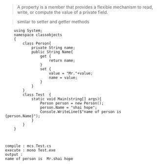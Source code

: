 > A property is a member that provides a flexible mechanism to read, write, or compute the value of a private field. 

> similar to setter and getter methods


        using System;  
        namespace classobjects  
        {         
            class Person{
                private String name;
                public String Name{
                    get {
                        return name;
                    }
                    set {
                        value = "Mr."+value; 
                        name = value;
                    }
                }
            }
            class Test  {                                                           
                static void Main(string[] args){        
                    Person person = new Person();
                    person.Name = "shai hope";
                    Console.WriteLine($"name of person is  {person.Name}");
                }     
            }  
        }    
    
    
    
    compile : mcs Test.cs
    execute : mono Test.exe
    output :
    name of person is  Mr.shai hope
